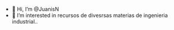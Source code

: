 - 👋 Hi, I’m @JuanisN
- 👀 I’m interested in  recursos de  divesrsas materias de ingenieria industrial..
  

<!---
JuanisN/JuanisN is a ✨ special ✨ repository because its `README.md` (this file) appears on your GitHub profile.
You can click the Preview link to take a look at your changes.
--->
